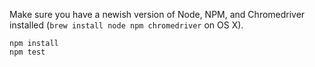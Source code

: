 Make sure you have a newish version of Node, NPM, and Chromedriver installed
(`brew install node npm chromedriver` on OS X).

    npm install
    npm test
